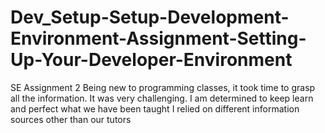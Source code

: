 # Dev_Setup-Setup-Development-Environment-Assignment-Setting-Up-Your-Developer-Environment
SE Assignment 2
Being new to programming classes, it took time to grasp all the information. It was very challenging. 
I am determined to keep learn and perfect what we have been taught
I relied on different information sources other than our tutors

